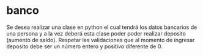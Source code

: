 # banco
Se desea realizar una clase en python el cual tendrá los datos bancarios de una persona y a la vez deberá esta clase poder poder realizar deposito (aumento de saldo).   Respetar las validaciones que al momento de ingresar deposito debe ser un número entero y positivo diferente de 0.
